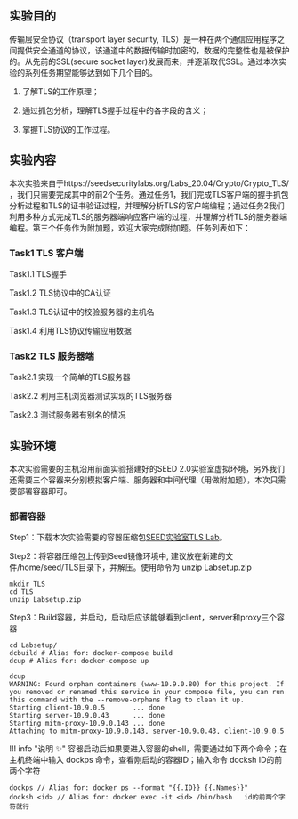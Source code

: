 ## 实验目的
传输层安全协议（transport layer security, TLS）是一种在两个通信应用程序之间提供安全通道的协议，该通道中的数据传输时加密的，数据的完整性也是被保护的。从先前的SSL(secure socket layer)发展而来，并逐渐取代SSL。通过本次实验的系列任务期望能够达到如下几个目的。

1. 了解TLS的工作原理；

2. 通过抓包分析，理解TLS握手过程中的各字段的含义；

3. 掌握TLS协议的工作过程。


## 实验内容

本次实验来自于https://seedsecuritylabs.org/Labs_20.04/Crypto/Crypto_TLS/ ，我们只需要完成其中的前2个任务。通过任务1，我们完成TLS客户端的握手抓包分析过程和TLS的证书验证过程，并理解分析TLS的客户端编程；通过任务2我们利用多种方式完成TLS的服务器端响应客户端的过程，并理解分析TLS的服务器端编程。第三个任务作为附加题，欢迎大家完成附加题。任务列表如下：

### Task1 TLS 客户端

Task1.1 TLS握手

Task1.2 TLS协议中的CA认证

Task1.3 TLS认证中的校验服务器的主机名

Task1.4 利用TLS协议传输应用数据

### Task2 TLS 服务器端

Task2.1 实现一个简单的TLS服务器

Task2.2 利用主机浏览器测试实现的TLS服务器

Task2.3 测试服务器有别名的情况


## 实验环境

本次实验需要的主机沿用前面实验搭建好的SEED 2.0实验室虚拟环境，另外我们还需要三个容器来分别模拟客户端、服务器和中间代理（用做附加题），本次只需要部署容器即可。

###  部署容器

Step1：下载本次实验需要的容器压缩包[SEED实验室TLS Lab](https://seedsecuritylabs.org/Labs_20.04/Crypto/Crypto_TLS/)。

Step2：将容器压缩包上传到Seed镜像环境中, 建议放在新建的文件/home/seed/TLS目录下，并解压。使用命令为 unzip Labsetup.zip

    mkdir TLS
    cd TLS
    unzip Labsetup.zip

Step3：Build容器，并启动，启动后应该能够看到client，server和proxy三个容器
    
    cd Labsetup/
    dcbuild # Alias for: docker-compose build
    dcup # Alias for: docker-compose up

    dcup
    WARNING: Found orphan containers (www-10.9.0.80) for this project. If you removed or renamed this service in your compose file, you can run this command with the --remove-orphans flag to clean it up.
    Starting client-10.9.0.5       ... done
    Starting server-10.9.0.43      ... done
    Starting mitm-proxy-10.9.0.143 ... done
    Attaching to mitm-proxy-10.9.0.143, server-10.9.0.43, client-10.9.0.5


!!! info "说明 :sparkles:"
容器启动后如果要进入容器的shell，需要通过如下两个命令；在主机终端中输入 dockps 命令，查看刚启动的容器ID；输入命令 docksh ID的前两个字符
    
    dockps // Alias for: docker ps --format "{{.ID}} {{.Names}}"
    docksh <id> // Alias for: docker exec -it <id> /bin/bash   id的前两个字符就行


